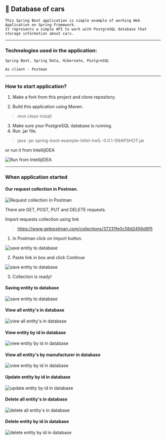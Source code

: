 ## :car: Database of cars 

    This Spring Boot application is simple example of working Web Application on Spring Framework.
    It represents a simple API to work with PostgreSQL database that storage information about cars.

---

### Technologies used in the application: 

    Spring Boot, Spring Data, Hibernate, PostgreSQL

    As client - Postman

---
### How to start application?

1. Make a fork from this project and clone repository.

2. Build this application using Maven. 

    
>mvn clean install


3. Make sure your PostgreSQL database is running.
4. Run .jar file.

    
>java -jar spring-boot-example-hillel-hw5.-0.0.1-SNAPSHOT.jar


or run it from IntellijIDEA

![Run from IntellijIDEA](screenshots/run.png "Run from IntellijIDEA")

----

### When application started

#### Our request collection in Postman.
![Request collection in Postman](screenshots/1.png "Request collection in Postman")

There are GET, POST, PUT and DELETE requests.

Import requests collection using link
>https://www.getpostman.com/collections/37231fe0c58d2456d9f5

1. In Postman click on Import button.

![save entity to database](screenshots/import1.png "save entity to database")

2. Paste link in box and click Continue

![save entity to database](screenshots/import2.png "save entity to database")

3. Collection is ready!

#### Saving entity to database
![save entity to database](screenshots/save.png "save entity to database")

#### View all entity's in database
![view all entity's in database](screenshots/viewall.png "view all entity's in database")

#### View entity by id in database
![view entity by id in database](screenshots/viewbyid.png "view entity by id in database")

#### View all entity's by manufacturer in database
![view entity by id in database](screenshots/viewallbymanufacturer.png "view entity by id in database")

#### Update entity by id in database
![update entity by id in database](screenshots/update.png "update entity by id in database")

#### Delete all entity's in database
![delete all entity's in database](screenshots/deleteall.png "delete all entity's in database")

#### Delete entity by id in database
![delete entity by id in database](screenshots/deletebyid.png "delete entity by id in database")
